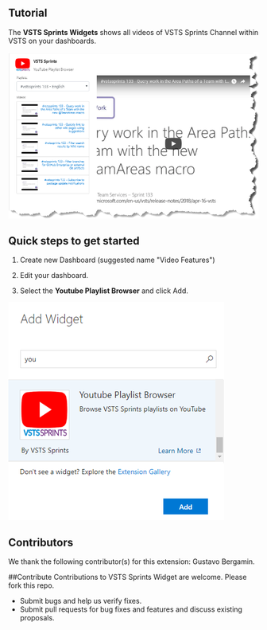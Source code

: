 ## Tutorial

The **VSTS Sprints Widgets** shows all videos of VSTS Sprints Channel within VSTS on your dashboards.

![sample](img/overview_sample.png)

## Quick steps to get started ###

1. Create new Dashboard (suggested name "Video Features")

2. Edit your dashboard.

3. Select the **Youtube Playlist Browser** and click Add.
 
![sample](img/add_widget.png)
 
## Contributors
We thank the following contributor(s) for this extension: Gustavo Bergamin.

##Contribute
Contributions to VSTS Sprints Widget are welcome. Please fork this repo.

- Submit bugs and help us verify fixes.
- Submit pull requests for bug fixes and features and discuss existing proposals.

